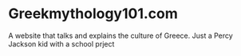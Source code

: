# Greekmythology101.com
A website that talks and explains the culture of Greece. Just a Percy Jackson kid with a school prject
